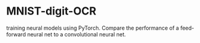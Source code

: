 # MNIST-digit-OCR
training neural models using PyTorch. Compare the performance of a feed-forward neural net to a convolutional neural net. 
